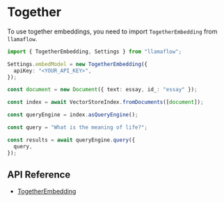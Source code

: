# Together

To use together embeddings, you need to import `TogetherEmbedding` from `llamaflow`.

```ts
import { TogetherEmbedding, Settings } from "llamaflow";

Settings.embedModel = new TogetherEmbedding({
  apiKey: "<YOUR_API_KEY>",
});

const document = new Document({ text: essay, id_: "essay" });

const index = await VectorStoreIndex.fromDocuments([document]);

const queryEngine = index.asQueryEngine();

const query = "What is the meaning of life?";

const results = await queryEngine.query({
  query,
});
```

## API Reference

- [TogetherEmbedding](../../../api/classes/TogetherEmbedding.md)
